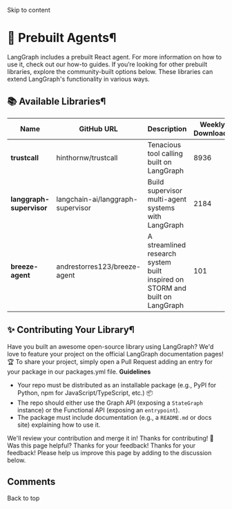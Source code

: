 Skip to content 
# 🚀 Prebuilt Agents¶
LangGraph includes a prebuilt React agent. For more information on how to use it, check out our how-to guides.
If you’re looking for other prebuilt libraries, explore the community-built options below. These libraries can extend LangGraph's functionality in various ways.
## 📚 Available Libraries¶
Name | GitHub URL | Description | Weekly Downloads  
---|---|---|---  
**trustcall** | hinthornw/trustcall | Tenacious tool calling built on LangGraph | 8936  
**langgraph-supervisor** | langchain-ai/langgraph-supervisor | Build supervisor multi-agent systems with LangGraph | 2184  
**breeze-agent** | andrestorres123/breeze-agent | A streamlined research system built inspired on STORM and built on LangGraph | 101  
## ✨ Contributing Your Library¶
Have you built an awesome open-source library using LangGraph? We'd love to feature your project on the official LangGraph documentation pages! 🏆
To share your project, simply open a Pull Request adding an entry for your package in our packages.yml file.
**Guidelines**
  * Your repo must be distributed as an installable package (e.g., PyPI for Python, npm for JavaScript/TypeScript, etc.) 📦
  * The repo should either use the Graph API (exposing a `StateGraph` instance) or the Functional API (exposing an `entrypoint`).
  * The package must include documentation (e.g., a `README.md` or docs site) explaining how to use it.


We'll review your contribution and merge it in!
Thanks for contributing! 🚀
Was this page helpful? 
Thanks for your feedback! 
Thanks for your feedback! Please help us improve this page by adding to the discussion below. 
## Comments
Back to top 
